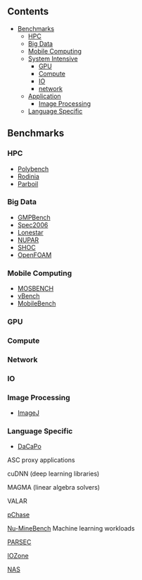 


## Contents

- [Benchmarks](#benchmarks)
	- [HPC](#hpc)
	- [Big Data](#big-data)
 	- [Mobile Computing](#mobile-computing)
	- [System Intensive](#system-intensive)
		- [GPU](#gpu)
		- [Compute](#compute)
		- [IO](#io)
		- [network](#network)
	- [Application](#application)
		- [Image Processing](#image-processing)
	- [Language Specific](#language)


## Benchmarks

### HPC
 - [Polybench](http://web.cse.ohio-state.edu/~pouchet.2/software/polybench/)
 - [Rodinia](http://www.cs.virginia.edu/~skadron/wiki/rodinia/index.php/Rodinia:Accelerating_Compute-Intensive_Applications_with_Accelerators)
 - [Parboil](http://impact.crhc.illinois.edu/parboil/parboil.aspx)

### Big Data
- [GMPBench](https://gmplib.org/gmpbench.html)
- [Spec2006](https://www.spec.org/cpu2006/)
- [Lonestar](http://iss.ices.utexas.edu/?p=projects/galois/lonestar)
- [NUPAR](https://github.com/fninaparavecino/nupar-bench)
- [SHOC](https://github.com/vetter/shoc/wiki)
- [OpenFOAM]()

### Mobile Computing
- [MOSBENCH](https://pdos.csail.mit.edu/archive/mosbench/)
- [vBench](https://github.com/sslab-gatech/vbench)
- [MobileBench](https://mobilebench.engineering.asu.edu/)

### GPU

### Compute

### Network

### IO

### Image Processing
- [ImageJ](https://imagej.nih.gov/ij/index.html)
### Language Specific
- [DaCaPo](http://dacapobench.org/)

ASC proxy applications 

cuDNN (deep learning
libraries) 

MAGMA (linear algebra solvers)


VALAR

[pChase](https://github.com/maleadt/pChase)

[Nu-MineBench](http://cucis.ece.northwestern.edu/projects/DMS/MineBenchDownload.html)
Machine learning workloads

[PARSEC](http://parsec.cs.princeton.edu/)

[IOZone](http://www.iozone.org/)

[NAS](https://www.nas.nasa.gov/publications/npb.html)
